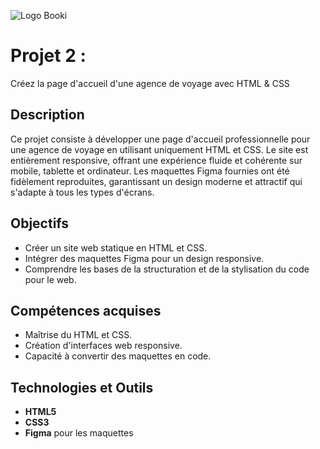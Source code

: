 ![Logo Booki](./images/logo/Booki.png) <!-- Utilisez le bon chemin vers l'image du logo -->

# Projet 2 : 
Créez la page d'accueil d'une agence de voyage avec HTML & CSS

## Description
Ce projet consiste à développer une page d'accueil professionnelle pour une agence de voyage en utilisant uniquement HTML et CSS. Le site est entièrement responsive, offrant une expérience fluide et cohérente sur mobile, tablette et ordinateur. Les maquettes Figma fournies ont été fidèlement reproduites, garantissant un design moderne et attractif qui s'adapte à tous les types d'écrans.

## Objectifs
- Créer un site web statique en HTML et CSS.
- Intégrer des maquettes Figma pour un design responsive.
- Comprendre les bases de la structuration et de la stylisation du code pour le web.

## Compétences acquises
- Maîtrise du HTML et CSS.
- Création d'interfaces web responsive.
- Capacité à convertir des maquettes en code.

## Technologies et Outils
- **HTML5**
- **CSS3**
- **Figma** pour les maquettes
